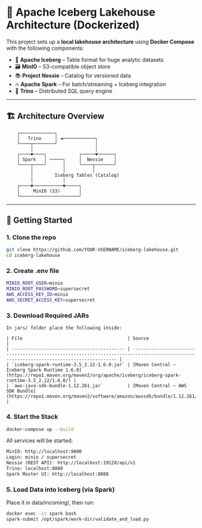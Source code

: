 # 🧊 Apache Iceberg Lakehouse Architecture (Dockerized)

This project sets up a **local lakehouse architecture** using **Docker Compose** with the following components:

- 🧊 **Apache Iceberg** – Table format for huge analytic datasets
- 🗃 **MinIO** – S3-compatible object store
- 📚 **Project Nessie** – Catalog for versioned data
- 🔥 **Apache Spark** – For batch/streaming + Iceberg integration
- 🚀 **Trino** – Distributed SQL query engine

---

## 🏗️ Architecture Overview

        ┌─────────────┐
        │   Trino     │ ◄────────────┐
        └────┬────────┘              │
             │                       │
        ┌────▼────┐            ┌─────▼──────┐
        │ Spark   │ ─────┐     │  Nessie    │
        └────┬────┘      │     └────┬───────┘
             │           │          │
             │        Iceberg Tables (Catalog)
             │           │
        ┌────▼───────────▼─────┐
        │     MinIO (S3)       │
        └──────────────────────┘

---

## 🚀 Getting Started

### 1. Clone the repo

```bash
git clone https://github.com/YOUR-USERNAME/iceberg-lakehouse.git
cd iceberg-lakehouse
```

### 2. Create .env file

```bash
MINIO_ROOT_USER=minio
MINIO_ROOT_PASSWORD=supersecret
AWS_ACCESS_KEY_ID=minio
AWS_SECRET_ACCESS_KEY=supersecret
```

### 3. Download Required JARs

```text
In jars/ folder place the following inside:

| File                                       | Source                                                                                                                                 |
| ------------------------------------------ | -------------------------------------------------------------------------------------------------------------------------------------- |
| `iceberg-spark-runtime-3.5_2.12-1.6.0.jar` | [Maven Central – Iceberg Spark Runtime 1.6.0](https://repo1.maven.org/maven2/org/apache/iceberg/iceberg-spark-runtime-3.5_2.12/1.6.0/) |
| `aws-java-sdk-bundle-1.12.261.jar`         | [Maven Central – AWS SDK Bundle](https://repo1.maven.org/maven2/software/amazon/awssdk/bundle/1.12.261/)                               |
```
### 4. Start the Stack

```bash
docker-compose up --build
```

All services will be started:

```bash
MinIO: http://localhost:9000
Login: minio / supersecret
Nessie (REST API): http://localhost:19120/api/v1
Trino: localhost:8080
Spark Master UI: http://localhost:8088
```

### 5. Load Data into Iceberg (via Spark)
Place it in data/incoming/, then run:

```bash
docker exec -it spark bash
spark-submit /opt/spark/work-dir/validate_and_load.py
```

